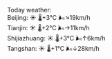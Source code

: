 Today weather:  
Beijing: ☀️   🌡️+3°C 🌬️↘19km/h  
Tianjin: ☀️   🌡️+2°C 🌬️→11km/h  
Shijiazhuang: ☀️   🌡️+3°C 🌬️↑6km/h  
Tangshan: ☀️   🌡️+1°C 🌬️↓28km/h  
